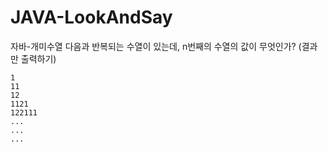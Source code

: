 # JAVA-LookAndSay
자바-개미수열
다음과 반복되는 수열이 있는데, n번째의 수열의 값이 무엇인가? 
(결과만 출력하기)
  
    1
    11
    12
    1121
    122111
    ...
    ...
    ...
